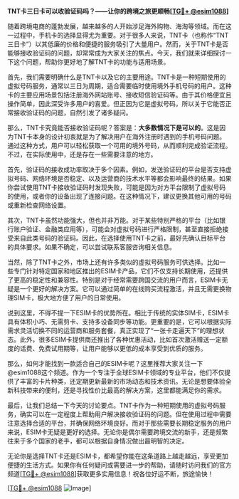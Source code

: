 **TNT卡三日卡可以收验证码吗？——让你的跨境之旅更顺畅[[TG💪+ @esim1088](https://t.me/s/esim1088)]**

随着跨境电商的蓬勃发展，越来越多的人开始涉足海外购物、海淘等领域。而在这一过程中，手机卡的选择显得尤为重要。对于很多人来说，TNT卡（也称作“TNT三日卡”）以其低廉的价格和便捷的服务吸引了大量用户。然而，关于TNT卡是否能够接收验证码的问题，却常常成为大家关注的焦点。今天，我们就来详细探讨一下这个问题，帮助你更好地了解TNT卡的功能与适用场景。

首先，我们需要明确什么是TNT卡以及它的主要用途。TNT卡是一种短期使用的虚拟号码服务，通常以三日为周期，适合需要临时使用境外手机号码的用户。这种卡的主要应用场景包括注册海外网站账号、接收短信验证码等。由于其价格便宜且操作简单，因此深受许多用户的喜爱。但正因为它是虚拟号码，所以关于它能否正常接收验证码的问题，自然引发了诸多疑问。

那么，TNT卡究竟能否接收验证码呢？答案是：**大多数情况下是可以的**。这是因为TNT卡本身的设计初衷就是为了解决用户在海外注册时遇到的手机号码问题。通过这种方式，用户可以轻松获取一个可用的境外号码，从而顺利完成验证流程。不过，在实际使用中，还是存在一些需要注意的地方。

首先，验证码的接收成功率取决于多个因素。例如，发送验证码的平台是否支持虚拟号码、网络环境是否稳定、以及运营商的技术水平等都会影响最终的结果。如果你尝试使用TNT卡接收验证码时发现失败，可能是因为对方平台限制了虚拟号码的使用，或者你的设备出现了连接问题。在这种情况下，建议更换其他可用的号码或重新检查网络设置。

其次，TNT卡虽然功能强大，但也并非万能。对于某些特别严格的平台（比如银行账户验证、金融类应用等），可能会对虚拟号码进行严格限制，甚至直接拒绝接受来自此类号码的验证码。因此，在选择使用TNT卡之前，最好先确认目标平台的具体要求。如果不确定，可以尝试联系客服咨询相关信息。

当然，除了TNT卡之外，市场上还有许多类似的虚拟号码服务可供选择。比如一些专门针对特定国家和地区推出的ESIM卡产品，它们不仅支持长期使用，还提供了更高的稳定性和兼容性。特别是对于经常需要跨国交流的用户而言，ESIM卡无疑是一个更好的解决方案。它可以通过简单的在线购买流程激活，并且无需更换物理SIM卡，极大地方便了用户的日常使用。

说到这里，不得不提一下ESIM卡的优势所在。相比于传统的实体SIM卡，ESIM卡具有体积小巧、无需剪卡、支持多设备同步等功能。更重要的是，它可以根据实际需求灵活切换不同的运营商和服务套餐，真正实现了“一张卡走遍天下”的理想状态。此外，很多ESIM卡提供商还推出了各种优惠活动，比如首次激活赠送一定额度的话费、免费试用期等，让用户能够以更低的成本享受到优质的服务。

那么，如何才能找到一款适合自己的ESIM卡呢？这里推荐大家关注一下@esim1088这个频道。作为一个专注于全球ESIM卡领域的专业平台，他们不仅提供了丰富的卡片种类，还定期更新最新的市场动态和技术资讯。无论是想要体验全新科技带来的便利，还是寻找性价比最高的解决方案，这里都能满足你的需求。

最后，让我们总结一下今天的讨论要点。TNT卡作为一种短期使用的虚拟号码服务，确实可以在一定程度上帮助用户解决接收验证码的问题。但在使用过程中需要注意选择合适的平台，并确保网络环境良好。而对于那些需要长期稳定服务的用户来说，ESIM卡无疑是更好的选择。无论你是偶尔需要跨境交流的新手，还是频繁往来于多个国家的老手，都可以根据自身情况做出最明智的决定。

无论你是选择TNT卡还是ESIM卡，都希望你能在这条道路上越走越远，享受更加便捷的生活方式。如果你有任何疑问或需要进一步的帮助，请随时访问我们的官方频道[[TG💪+ @esim1088](https://t.me/s/esim1088)]获取更多实用信息！祝各位好运不断，旅途愉快！

[[TG💪+ @esim1088](https://t.me/s/esim1088) ![Image](https://i.postimg.cc/4NQfJmqS/Snipaste-2025-05-13-00-14-12.png)]